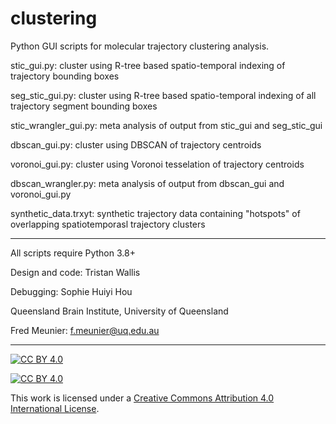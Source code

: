 # clustering
Python GUI scripts for molecular trajectory clustering analysis.

stic_gui.py: cluster using R-tree based spatio-temporal indexing of trajectory bounding boxes

seg_stic_gui.py: cluster using R-tree based spatio-temporal indexing of all trajectory segment bounding boxes

stic_wrangler_gui.py: meta analysis of output from stic_gui and seg_stic_gui

dbscan_gui.py: cluster using DBSCAN of trajectory centroids

voronoi_gui.py: cluster using Voronoi tesselation of trajectory centroids

dbscan_wrangler.py: meta analysis of output from dbscan_gui and voronoi_gui.py

synthetic_data.trxyt: synthetic trajectory data containing "hotspots" of overlapping spatiotemporasl trajectory clusters

---

All scripts require Python 3.8+

Design and code: Tristan Wallis

Debugging: Sophie Huiyi Hou

Queensland Brain Institute, University of Queensland

Fred Meunier: f.meunier@uq.edu.au

---

[![CC BY 4.0][cc-by-shield]][cc-by]

[![CC BY 4.0][cc-by-image]][cc-by]

This work is licensed under a
[Creative Commons Attribution 4.0 International License][cc-by].

[cc-by]: http://creativecommons.org/licenses/by/4.0/

[cc-by-shield]: https://img.shields.io/badge/License-CC%20BY%204.0-lightgrey.svg

[cc-by-image]: https://i.creativecommons.org/l/by/4.0/88x31.png
